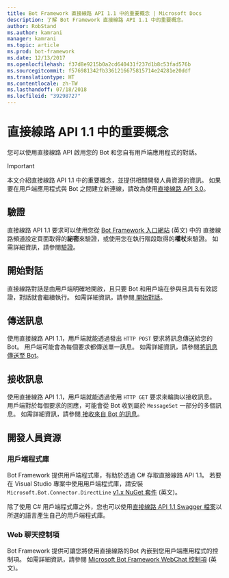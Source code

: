 ```yaml
---
title: Bot Framework 直接線路 API 1.1 中的重要概念 | Microsoft Docs
description: 了解 Bot Framework 直接線路 API 1.1 中的重要概念。
author: RobStand
ms.author: kamrani
manager: kamrani
ms.topic: article
ms.prod: bot-framework
ms.date: 12/13/2017
ms.openlocfilehash: f37d8e9215b0a2cd640431f237d1b8c53fad576b
ms.sourcegitcommit: f576981342fb3361216675815714e24281e20ddf
ms.translationtype: HT
ms.contentlocale: zh-TW
ms.lasthandoff: 07/18/2018
ms.locfileid: "39298727"
---
```

# <a name="key-concepts-in-direct-line-api-11"></a>直接線路 API 1.1 中的重要概念

您可以使用直接線路 API 啟用您的 Bot 和您自有用戶端應用程式的對話。 

> [!IMPORTANT]
> 本文介紹直接線路 API 1.1 中的重要概念，並提供相關開發人員資源的資訊。 如果要在用戶端應用程式與 Bot 之間建立新連線，請改為使用[直接線路 API 3.0](bot-framework-rest-direct-line-3-0-concepts.md)。

## <a name="authentication"></a>驗證

直接線路 API 1.1 要求可以使用您從 <a href="https://dev.botframework.com/" target="_blank">Bot Framework 入口網站</a> \(英文\) 中的 直接線路頻道設定頁面取得的**祕密**來驗證，或使用您在執行階段取得的**權杖**來驗證。  如需詳細資訊，請參閱[驗證](bot-framework-rest-direct-line-1-1-authentication.md)。

## <a name="starting-a-conversation"></a>開始對話

直接線路對話是由用戶端明確地開啟，且只要 Bot 和用戶端在參與且具有有效認證，對話就會繼續執行。 如需詳細資訊，請參閱[ 開始對話](bot-framework-rest-direct-line-1-1-start-conversation.md)。

## <a name="sending-messages"></a>傳送訊息

使用直接線路 API 1.1，用戶端就能透過發出 `HTTP POST` 要求將訊息傳送給您的 Bot。 用戶端可能會為每個要求都傳送單一訊息。 如需詳細資訊，請參閱[將訊息傳送至 Bot](bot-framework-rest-direct-line-1-1-send-message.md)。

## <a name="receiving-messages"></a>接收訊息

使用直接線路 API 1.1，用戶端就能透過使用 `HTTP GET` 要求來輪詢以接收訊息。 用戶端對於每個要求的回應，可能會從 Bot 收到屬於 `MessageSet` 一部分的多個訊息。 如需詳細資訊，請參閱[ 接收來自 Bot 的訊息](bot-framework-rest-direct-line-1-1-receive-messages.md)。

## <a name="developer-resources"></a>開發人員資源

### <a name="client-library"></a>用戶端程式庫

Bot Framework 提供用戶端程式庫，有助於透過 C# 存取直接線路 API 1.1。 若要在 Visual Studio 專案中使用用戶端程式庫，請安裝 `Microsoft.Bot.Connector.DirectLine` <a href="https://www.nuget.org/packages/Microsoft.Bot.Connector.DirectLine/1.1.1" target="_blank">v1.x NuGet 套件</a> \(英文\)。 

除了使用 C# 用戶端程式庫之外，您也可以使用<a href="https://docs.botframework.com/en-us/restapi/directline/swagger.json" target="_blank">直接線路 API 1.1 Swagger 檔案</a>以所選的語言產生自己的用戶端程式庫。

### <a name="web-chat-control"></a>Web 聊天控制項 

Bot Framework 提供可讓您將使用直接線路的Bot 內嵌到您用戶端應用程式的控制項。 如需詳細資訊，請參閱 <a href="https://github.com/Microsoft/BotFramework-WebChat" target="_blank">Microsoft Bot Framework WebChat 控制項</a> \(英文\)。

